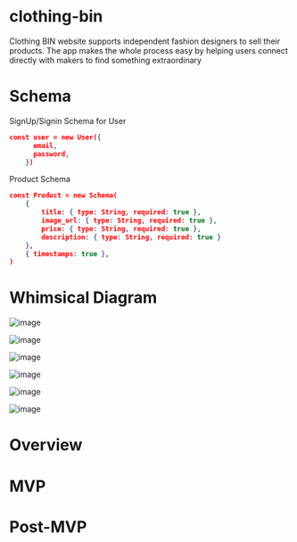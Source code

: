 # clothing-bin
Clothing BIN website supports independent fashion designers to sell their products. The app makes the whole process easy by helping users connect directly with makers to find something extraordinary

# Schema


SignUp/Signin Schema for User
```JSON
const user = new User({
      email,
      password,
    })
```
    
Product Schema
```JSON
const Product = new Schema(
    {
        title: { type: String, required: true },
        image_url: { type: String, required: true },
        price: { type: String, required: true },
        description: { type: String, required: true }
    },
    { timestamps: true },
)
```

# Whimsical Diagram

![image](https://user-images.githubusercontent.com/84349667/126210996-d7639675-c9bc-4ded-872a-9a977c9a0904.png)

![image](https://user-images.githubusercontent.com/84349667/126211673-b4cfc1ae-6a4e-4f22-8ac0-074fd7111938.png)

![image](https://user-images.githubusercontent.com/84349667/126212030-6593bb41-f160-432a-939b-525ff641b80c.png)

![image](https://user-images.githubusercontent.com/84349667/126212765-e986bca1-7f45-4c77-859b-8eca655fdb70.png)

![image](https://user-images.githubusercontent.com/84349667/126213211-5c47083f-f9d5-4b15-907a-ea66d2e8239d.png)

![image](https://user-images.githubusercontent.com/84349667/126213395-0a80bba5-79e3-4b53-afd8-94fb3ed6ff7a.png)






# Overview
# MVP
# Post-MVP
